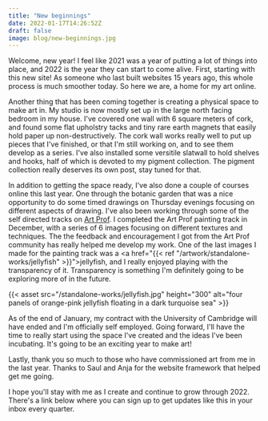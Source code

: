 ```yaml
---
title: "New beginnings"
date: 2022-01-17T14:26:52Z
draft: false
image: blog/new-beginnings.jpg
---
```


Welcome, new year!  I feel like 2021 was a year of putting a lot of things into place, and 2022 is the year they can start to come alive.  First, starting with this new site!  As someone who last built websites 15 years ago, this whole process is much smoother today.  So here we are, a home for my art online.  

Another thing that has been coming together is creating a physical space to make art in.  My studio is now mostly set up in the large north facing bedroom in my house.  I've covered one wall with 6 square meters of cork, and found some flat upholstry tacks and tiny rare earth magnets that easily hold paper up non-destructively. The cork wall works really well to put up pieces that I've finished, or that I'm still working on, and to see them develop as a series.  I've also installed some versitile slatwall to hold shelves and hooks, half of which is devoted to my pigment collection.  The pigment collection really deserves its own post, stay tuned for that.

In addition to getting the space ready, I've also done a couple of courses online this last year.  One through the botanic garden that was a nice opportunity to do some timed drawings on Thursday evenings focusing on different aspects of drawing. I've also been working through some of the self directed tracks on <a href="http://artprof.org">Art Prof</a>.  I completed the Art Prof painting track in December, with a series of 6 images focusing on different textures and techniques.  The the feedback and encouragement I got from the Art Prof community has really helped me develop my work.  One of the last images I made for the painting track was a <a href="{{< ref "/artwork/standalone-works/jellyfish" >}}">jellyfish</a>, and I really enjoyed playing with the transparency of it.  Transparency is something I'm definitely going to be exploring more of in the future.

{{< asset src="/standalone-works/jellyfish.jpg" height="300" alt="four panels of orange-pink jellyfish floating in a dark turquoise sea" >}}

As of the end of January, my contract with the University of Cambridge will have ended and I'm officially self employed.  Going forward, I'll have the time to really start using the space I've created and the ideas I've been incubating.  It's going to be an exciting year to make art!

Lastly, thank you so much to those who have commissioned art from me in the last year.  Thanks to Saul and Anja for the website framework that helped get me going.  

I hope you'll stay with me as I create and continue to grow through 2022.  There's a link below where you can sign up to get updates like this in your inbox every quarter.  
